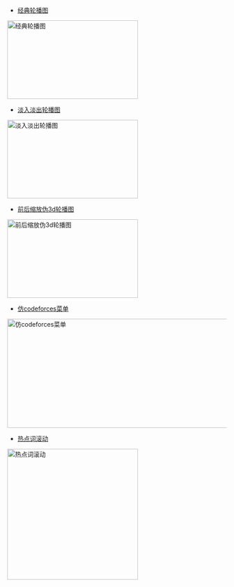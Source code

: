 * [经典轮播图](https://r1ader.github.io/demo/js_test.html)

<a href="https://r1ader.github.io/demo/js_test.html"><img src="https://github.com/r1ader/demo/raw/gh-pages/img/js_test.gif" width = "300" height = "180" alt="经典轮播图" align=center /></a>

* [淡入淡出轮播图](https://r1ader.github.io/demo/js_test2.html)

<a href="https://r1ader.github.io/demo/js_test2.html"><img src="https://github.com/r1ader/demo/raw/gh-pages/img/js_test2.gif" width = "300" height = "180" alt="淡入淡出轮播图" align=center /></a>

* [前后缩放伪3d轮播图](https://r1ader.github.io/demo/rollover.html)

<a href="https://r1ader.github.io/demo/rollover.html"><img src="https://github.com/r1ader/demo/raw/gh-pages/img/rollover.gif" width = "300" height = "180" alt="前后缩放伪3d轮播图" align=center /></a>

* [仿codeforces菜单](https://r1ader.github.io/demo/codeforces.html)

<a href="https://r1ader.github.io/demo/codeforces.html"><img src="https://github.com/r1ader/demo/raw/gh-pages/img/codeforces.gif" width = "600" height = "250" alt="仿codeforces菜单" align=center /></a>

* [热点词滚动](https://r1ader.github.io/demo/lun.html)

<a href="https://r1ader.github.io/demo/lun.html"><img src="https://github.com/r1ader/demo/raw/gh-pages/img/lun.gif" width = "300" height = "300" alt="热点词滚动" align=center /></a>